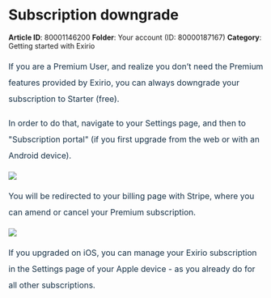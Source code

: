 # Subscription downgrade

**Article ID**: 80001146200
**Folder**: Your account (ID: 80000187167)
**Category**: Getting started with Exirio

<p style="box-sizing: border-box; margin-bottom: 0px; margin-left: 0in; font-size: 16px; line-height: 32px; word-break: normal; overflow-wrap: break-word; color: rgb(24, 50, 71); font-family: -apple-system, BlinkMacSystemFont, "Segoe UI", Roboto, "Helvetica Neue", Arial, sans-serif; font-weight: 400; text-indent: 0px; text-align: justify;"><span dir="ltr" style="box-sizing: border-box; font-family: "Segoe UI", sans-serif; color: rgb(24, 50, 71); font-size: 16px;">If you are a Premium User, and realize you don’t need the Premium features provided by Exirio, you can always downgrade your subscription to Starter (free). </span></p><p style="box-sizing: border-box; margin-bottom: 0px; margin-left: 0in; font-size: 16px; line-height: 32px; word-break: normal; overflow-wrap: break-word; color: rgb(24, 50, 71); font-family: -apple-system, BlinkMacSystemFont, "Segoe UI", Roboto, "Helvetica Neue", Arial, sans-serif; font-weight: 400; text-indent: 0px; text-align: justify;"><span dir="ltr" style="box-sizing: border-box; font-family: "Segoe UI", sans-serif; color: rgb(24, 50, 71); font-size: 16px;">In order to do that, navigate to your Settings page, and then to "Subscription portal" (if you first upgrade from the web or with an Android device).</span></p><p style="box-sizing: border-box; margin-bottom: 0px; margin-left: 0in; font-size: 16px; line-height: 32px; word-break: normal; overflow-wrap: break-word; color: rgb(24, 50, 71); font-family: -apple-system, BlinkMacSystemFont, "Segoe UI", Roboto, "Helvetica Neue", Arial, sans-serif; font-weight: 400; text-indent: 0px; text-align: justify;"><span dir="ltr" style="box-sizing: border-box; font-family: "Segoe UI", sans-serif; color: rgb(24, 50, 71); font-size: 16px;"><img src="https://s3-eu-central-1.amazonaws.com/euc-cdn.freshdesk.com/data/helpdesk/attachments/production/80367497390/original/BEjnF3fA0C8DNnDAbaxncZuzIpW3lXhu_A.png?1719295870" style="width: auto;" class="fr-fil fr-dib" data-attachment="[object Object]" data-id="80367497390"></span><br></p><p style="box-sizing: border-box; margin-bottom: 0px; margin-left: 0in; font-size: 16px; line-height: 32px; word-break: normal; overflow-wrap: break-word; color: rgb(24, 50, 71); font-family: -apple-system, BlinkMacSystemFont, "Segoe UI", Roboto, "Helvetica Neue", Arial, sans-serif; font-weight: 400; text-indent: 0px; text-align: justify;"><span dir="ltr" style="box-sizing: border-box; font-family: "Segoe UI", sans-serif; color: rgb(24, 50, 71); font-size: 16px;">You will be redirected to your billing page with Stripe, where you can amend or cancel your Premium subscription.</span></p><p style="box-sizing: border-box; margin-bottom: 0px; margin-left: 0in; font-size: 16px; line-height: 32px; word-break: normal; overflow-wrap: break-word; color: rgb(24, 50, 71); font-family: -apple-system, BlinkMacSystemFont, "Segoe UI", Roboto, "Helvetica Neue", Arial, sans-serif; font-weight: 400; text-indent: 0px; text-align: justify;"><span dir="ltr" style="box-sizing: border-box; font-family: "Segoe UI", sans-serif; color: rgb(24, 50, 71); font-size: 16px;"><img src="https://s3-eu-central-1.amazonaws.com/euc-cdn.freshdesk.com/data/helpdesk/attachments/production/80367497518/original/UtPrOFkPmDZ_2_UDl8cys9ky-26L1NvSgg.png?1719295897" style="width: auto;" class="fr-fil fr-dib" data-attachment="[object Object]" data-id="80367497518"></span><br></p><p style="box-sizing: border-box; margin-bottom: 0px; margin-left: 0in; font-size: 16px; line-height: 32px; word-break: normal; overflow-wrap: break-word; color: rgb(24, 50, 71); font-family: -apple-system, BlinkMacSystemFont, "Segoe UI", Roboto, "Helvetica Neue", Arial, sans-serif; font-weight: 400; text-indent: 0px; text-align: justify;"><span dir="ltr" style="box-sizing: border-box; font-family: "Segoe UI", sans-serif; color: rgb(24, 50, 71); font-size: 16px;">If you upgraded on iOS, you can manage your Exirio subscription in the Settings page of your Apple device - as you already do for all other subscriptions.</span></p><p style="box-sizing: border-box; margin-bottom: 0px; margin-left: 0in; font-size: 16px; line-height: 32px; word-break: normal; overflow-wrap: break-word; color: rgb(24, 50, 71); font-family: -apple-system, BlinkMacSystemFont, "Segoe UI", Roboto, "Helvetica Neue", Arial, sans-serif; font-weight: 400; text-indent: 0px; text-align: justify;"><span dir="ltr" style="box-sizing: border-box; font-family: "Segoe UI", sans-serif; color: rgb(24, 50, 71); font-size: 16px;"> </span></p><div class="attachment-thumb ember-view" style="box-sizing: border-box; word-break: normal; overflow-wrap: break-word; font-size: 13px; line-height: 1.4; color: rgb(24, 50, 71); font-family: -apple-system, BlinkMacSystemFont, "Segoe UI", Roboto, "Helvetica Neue", Arial, sans-serif; font-weight: 400; text-align: start; text-indent: 0px;"><br class="Apple-interchange-newline"></div>